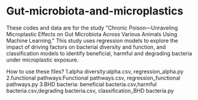 # Gut-microbiota-and-microplastics
These codes and data are for the study "Chronic Poison—Unraveling Microplastic Effects on Gut Microbiota Across Various Animals Using Machine Learning." This study uses regression models to explore the impact of driving factors on bacterial diversity and function, and classification models to identify beneficial, harmful and degrading bacteria under microplastic exposure.

How to use these files?
1.alpha diversity:alpha.csv, regression_alpha.py
2.functional pathways:Functional pathways.csv, regression_functional pathways.py
3.BHD bacteria: beneficial bacteria.csv,harmful bacteria.csv,degrading bacteria.csv, classification_BHD bacteria.py
